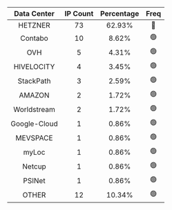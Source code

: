 | Data Center | IP Count | Percentage | Freq |
|:------------:|:--------:|:-----------:|:-----:|
| HETZNER | 73 | 62.93% | 🔴 |
| Contabo | 10 | 8.62% | 🟢 |
| OVH | 5 | 4.31% | 🟢 |
| HIVELOCITY | 4 | 3.45% | 🟢 |
| StackPath | 3 | 2.59% | 🟢 |
| AMAZON | 2 | 1.72% | 🟢 |
| Worldstream | 2 | 1.72% | 🟢 |
| Google-Cloud | 1 | 0.86% | 🟢 |
| MEVSPACE | 1 | 0.86% | 🟢 |
| myLoc | 1 | 0.86% | 🟢 |
| Netcup | 1 | 0.86% | 🟢 |
| PSINet | 1 | 0.86% | 🟢 |
| OTHER | 12 | 10.34% | 🟢 |